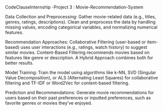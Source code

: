  CodeClauseInternship -Project 3 : Movie-Recommendation-System
 
Data Collection and Preprocessing:
Gather movie-related data (e.g., titles, genres, ratings, descriptions). Clean and preprocess the data by handling missing values, encoding categorical variables, and normalizing numerical features.

Recommendation Approaches:
Collaborative Filtering (user-based or item-based) uses user interactions (e.g., ratings, watch history) to suggest similar movies. Content-Based Filtering recommends movies based on features like genre or description. A Hybrid Approach combines both for better results.

Model Training:
Train the model using algorithms like k-NN, SVD (Singular Value Decomposition), or ALS (Alternating Least Squares) for collaborative filtering and TF-IDF or Word2Vec for content-based filtering.

Prediction and Recommendations:
Generate movie recommendations for users based on their past preferences or inputted preferences, such as favorite genres or movies they’ve enjoyed.
